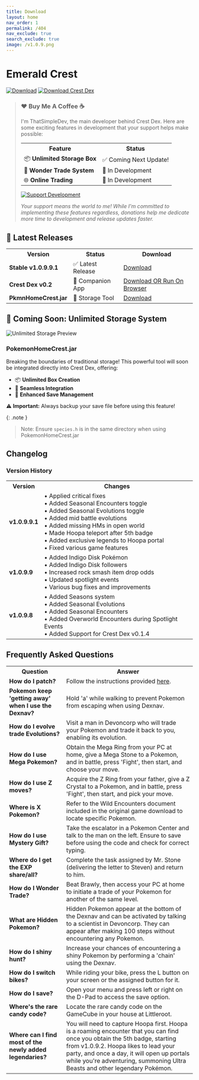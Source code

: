 ```yaml
---
title: Download
layout: home
nav_order: 1
permalink: /404
nav_exclude: true
search_exclude: true
image: /v1.0.9.png
---
```


<h1>Emerald Crest</h1>
<p>
<a href="https://thatsimpledev.itch.io/emerald-crest/purchase"><img src="https://img.shields.io/badge/Download-Latest%20Version-red?style=for-the-badge" alt="Download"></a>
<a href="https://thatsimpledev.itch.io/crest-dex"><img src="https://img.shields.io/badge/Download%20OR%20Run%20On%20Browser-Crest%20Dex-cyan?style=for-the-badge" alt="Download Crest Dex"></a>
</p>

<blockquote>
<h3>❤️ Buy Me A Coffee ☕</h3>
<p>I'm ThatSimpleDev, the main developer behind Crest Dex. Here are some exciting features in development that your support helps make possible:</p>

<table>
  <tr>
    <th>Feature</th>
    <th>Status</th>
  </tr>
  <tr>
    <td>📦 <strong>Unlimited Storage Box</strong></td>
    <td>✅ Coming Next Update!</td>
  </tr>
  <tr>
    <td>🔄 <strong>Wonder Trade System</strong></td>
    <td>🚧 In Development</td>
  </tr>
  <tr>
    <td>🌐 <strong>Online Trading</strong></td>
    <td>🚧 In Development</td>
  </tr>
</table>

<p><a href="https://thatsimpledev.itch.io/crest-dex/donate"><img src="https://img.shields.io/badge/Support%20Development-Donate%20%E2%9D%A4-lightgreen?style=for-the-badge&labelColor=black" alt="Support Development"></a></p>

<p><em>Your support means the world to me! While I'm committed to implementing these features regardless, donations help me dedicate more time to development and release updates faster.</em></p>

</blockquote>

## 🎯 Latest Releases

<table>
  <tr>
    <th>Version</th>
    <th>Status</th>
    <th>Download</th>
  </tr>
  <tr>
    <td><strong>Stable v1.0.9.9.1</strong></td>
    <td>✅ Latest Release</td>
    <td><a href="https://thatsimpledev.itch.io/emerald-crest/purchase">Download</a></td>
  </tr>
  <tr>
    <td><strong>Crest Dex v0.2</strong></td>
    <td>🚀 Companion App</td>
    <td><a href="https://thatsimpledev.itch.io/crest-dex">Download OR Run On Browser</a></td>
  </tr>
  <tr>
    <td><strong>PkmnHomeCrest.jar</strong></td>
    <td>🎁 Storage Tool</td>
    <td><a href="https://thatsimpledev.itch.io/crest-dex">Download</a></td>
  </tr>
</table>

<h2>🎁 Coming Soon: Unlimited Storage System</h2>

<img src="https://img.itch.zone/aW1nLzE4NDU0Njk2LnBuZw==/original/9IfgMB.png" alt="Unlimited Storage Preview">

<h3>PokemonHomeCrest.jar</h3>
<p>Breaking the boundaries of traditional storage! This powerful tool will soon be integrated directly into Crest Dex, offering:</p>

<ul>
  <li>📦 <strong>Unlimited Box Creation</strong></li>
  <li>🔄 <strong>Seamless Integration</strong></li>
  <li>💾 <strong>Enhanced Save Management</strong></li>
</ul>

<p>⚠️ <strong>Important:</strong> Always backup your save file before using this feature!</p>

{: .note }
> Note: Ensure <code>species.h</code> is in the same directory when using PokemonHomeCrest.jar

<h2>Changelog</h2>

<h3>Version History</h3>
<table>
  <tr>
    <th>Version</th>
    <th>Changes</th>
  </tr>
  <tr>
    <td><strong>v1.0.9.9.1</strong></td>
    <td>
      • Applied critical fixes<br>
      • Added Seasonal Encounters toggle<br>
      • Added Seasonal Evolutions toggle<br>
      • Added mid battle evolutions<br>
      • Added missing HMs in open world<br>
      • Made Hoopa teleport after 5th badge<br>
      • Added exclusive legends to Hoopa portal<br>
      • Fixed various game features
    </td>
  </tr>
  <tr>
    <td><strong>v1.0.9.9</strong></td>
    <td>
      • Added Indigo Disk Pokémon<br>
      • Added Indigo Disk followers<br>
      • Increased rock smash item drop odds<br>
      • Updated spotlight events<br>
      • Various bug fixes and improvements
    </td>
  </tr>
  <tr>
    <td><strong>v1.0.9.8</strong></td>
    <td>
      • Added Seasons system<br>
      • Added Seasonal Evolutions<br>
      • Added Seasonal Encounters<br>
      • Added Overworld Encounters during Spotlight Events<br>
      • Added Support for Crest Dex v0.1.4
    </td>
  </tr>
</table>

<h2>Frequently Asked Questions</h2>

<table>
  <tr>
    <th>Question</th>
    <th>Answer</th>
  </tr>
  <tr>
    <td><strong>How do I patch?</strong></td>
    <td>Follow the instructions provided <a href="https://romhackstudios.github.io/pages/howtopatch.html">here</a>.</td>
  </tr>
  <tr>
    <td><strong>Pokemon keep 'getting away' when I use the Dexnav?</strong></td>
    <td>Hold 'a' while walking to prevent Pokemon from escaping when using Dexnav.</td>
  </tr>
  <tr>
    <td><strong>How do I evolve trade Evolutions?</strong></td>
    <td>Visit a man in Devoncorp who will trade your Pokemon and trade it back to you, enabling its evolution.</td>
  </tr>
  <tr>
    <td><strong>How do I use Mega Pokemon?</strong></td>
    <td>Obtain the Mega Ring from your PC at home, give a Mega Stone to a Pokemon, and in battle, press 'Fight', then start, and choose your move.</td>
  </tr>
  <tr>
    <td><strong>How do I use Z moves?</strong></td>
    <td>Acquire the Z Ring from your father, give a Z Crystal to a Pokemon, and in battle, press 'Fight', then start, and pick your move.</td>
  </tr>
  <tr>
    <td><strong>Where is X Pokemon?</strong></td>
    <td>Refer to the Wild Encounters document included in the original game download to locate specific Pokemon.</td>
  </tr>
  <tr>
    <td><strong>How do I use Mystery Gift?</strong></td>
    <td>Take the escalator in a Pokemon Center and talk to the man on the left. Ensure to save before using the code and check for correct typing.</td>
  </tr>
  <tr>
    <td><strong>Where do I get the EXP share/all?</strong></td>
    <td>Complete the task assigned by Mr. Stone (delivering the letter to Steven) and return to him.</td>
  </tr>
  <tr>
    <td><strong>How do I Wonder Trade?</strong></td>
    <td>Beat Brawly, then access your PC at home to initiate a trade of your Pokemon for another of the same level.</td>
  </tr>
  <tr>
    <td><strong>What are Hidden Pokemon?</strong></td>
    <td>Hidden Pokemon appear at the bottom of the Dexnav and can be activated by talking to a scientist in Devoncorp. They can appear after making 100 steps without encountering any Pokemon.</td>
  </tr>
  <tr>
    <td><strong>How do I shiny hunt?</strong></td>
    <td>Increase your chances of encountering a shiny Pokemon by performing a 'chain' using the Dexnav.</td>
  </tr>
  <tr>
    <td><strong>How do I switch bikes?</strong></td>
    <td>While riding your bike, press the L button on your screen or the assigned button for it.</td>
  </tr>
  <tr>
    <td><strong>How do I save?</strong></td>
    <td>Open your menu and press left or right on the D-Pad to access the save option.</td>
  </tr>
  <tr>
    <td><strong>Where's the rare candy code?</strong></td>
    <td>Locate the rare candy code on the GameCube in your house at Littleroot.</td>
  </tr>
  <tr>
    <td><strong>Where can I find most of the newly added legendaries?</strong></td>
    <td>You will need to capture Hoopa first. Hoopa is a roaming encounter that you can find once you obtain the 5th badge, starting from v1.0.9.2. Hoopa likes to lead your party, and once a day, it will open up portals while you're adventuring, summoning Ultra Beasts and other legendary Pokémon.</td>
  </tr>
</table>
